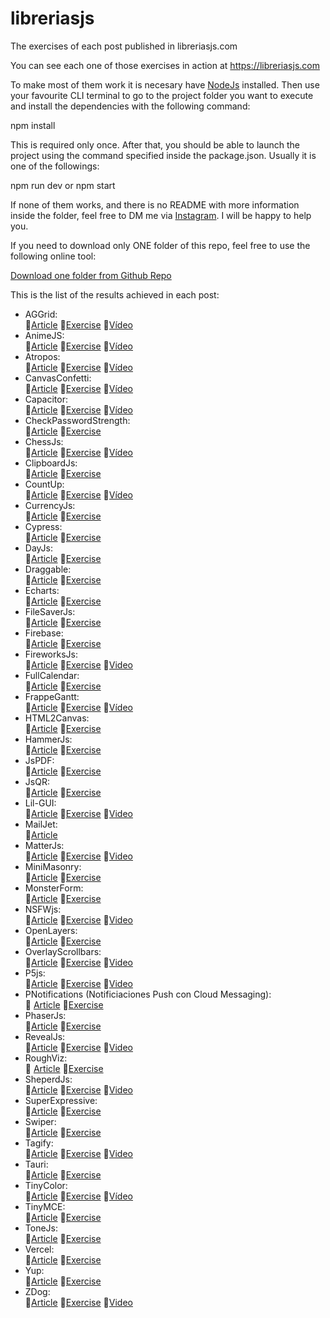 # libreriasjs

The exercises of each post published in libreriasjs.com

You can see each one of those exercises in action at https://libreriasjs.com

To make most of them work it is necesary have [NodeJs](https://nodejs.org/en/) installed.
Then use your favourite CLI terminal to go to the project folder you want to execute and install the dependencies with the following command:

npm install

This is required only once. After that, you should be able to launch the project using the command specified inside the package.json. Usually it is one of the followings:

npm run dev or npm start

If none of them works, and there is no README with more information inside the folder, feel free to DM me via [Instagram](https://www.instagram.com/libreriasjs/). I will be happy to help you.

If you need to download only ONE folder of this repo, feel free to use the following online tool:

[Download one folder from Github Repo](https://download-directory.github.io/)

This is the list of the results achieved in each post:

- AGGrid: \
  📃[Article](https://libreriasjs.com/libreria-javascript-crear-tablas-dinamicas-aggrid/) 🚀[Exercise](https://libreriasjs.com/exercises/aggrid/) 🎥[Vídeo](https://youtu.be/UqiipgelymI)
- AnimeJS: \
  📃[Article](https://libreriasjs.com/libreria-javascript-animaciones-animejs/) 🚀[Exercise](https://libreriasjs.com/exercises/anime-js/) 🎥[Vídeo](https://youtu.be/8Jq1vOCDAbo)
- Atropos: \
  📃[Article](https://libreriasjs.com/libreria-javascript-parallax-atropos/) 🚀[Exercise](https://codepen.io/Danivalldo/pen/yLzbeQg) 🎥[Vídeo](https://youtu.be/5YfKtBKbkic)
- CanvasConfetti: \
  📃[Article](https://libreriasjs.com/libreria-javascript-efecto-confeti-canvas-confetti/) 🚀[Exercise](https://libreriasjs.com/exercises/canvas-confetti/) 🎥[Vídeo](https://www.youtube.com/watch?v=3pzYfEipUK4)
- Capacitor: \
  📃[Article](https://libreriasjs.com/libreria-javascript-apps-multiplataforma-capacitor/) 🚀[Exercise](https://libreriasjs.com/exercises/spent-tracker/index.html) 🎥[Vídeo](https://youtu.be/UHJL9_QLHco)
- CheckPasswordStrength: \
  📃[Article](https://libreriasjs.com/libreria-javascript-contrasenacheck-password-strength/) 🚀[Exercise](https://libreriasjs.com/exercises/check-password-strength/)
- ChessJs: \
  📃[Article](https://libreriasjs.com/libreria-javascript-ajedrez-chessjs/) 🚀[Exercise](https://libreriasjs.com/exercises/chessjs/) 🎥[Vídeo](https://youtu.be/PMuzqWowKhM)
- ClipboardJs: \
  📃[Article](https://libreriasjs.com/libreria-javascript-copiar-portapapeles-clipboardjs/) 🚀[Exercise](https://libreriasjs.com/exercises/clipboard/)
- CountUp: \
  📃[Article](https://libreriasjs.com/libreria-javascript-efecto-contador-countup/) 🚀[Exercise](https://codepen.io/Danivalldo/pen/oNGWwVW) 🎥[Vídeo](https://youtu.be/IJJR7cx82tg)
- CurrencyJs: \
  📃[Article](https://libreriasjs.com/libreria-javascript-formatear-divisas-currencyjs/) 🚀[Exercise](https://libreriasjs.com/exercises/currencyjs/)
- Cypress: \
  📃[Article](https://libreriasjs.com/libreria-javascript-crear-tests-e2e-cypress/) 🚀[Exercise](https://github.com/Danivalldo/libreriasjs/tree/master/cypress/cypress/e2e)
- DayJs: \
  📃[Article](https://libreriasjs.com/libreria-javascript-fechas-dayjs/) 🚀[Exercise](https://codepen.io/Danivalldo/pen/NWajGoo)
- Draggable: \
  📃[Article](https://libreriasjs.com/libreria-javascript-drag-and-drop-draggable/) 🚀[Exercise](https://codepen.io/Danivalldo/pen/NWajvWJ)
- Echarts: \
  📃[Article](https://libreriasjs.com/libreria-javascript-crear-graficos-y-visualizacion-datos-echarts/) 🚀[Exercise](https://libreriasjs.com/exercises/echarts/)
- FileSaverJs: \
  📃[Article](https://libreriasjs.com/libreria-javascript-descargar-archivos-filesaver/) 🚀[Exercise](https://libreriasjs.com/exercises/file-saver/)
- Firebase: \
  📃[Article](https://libreriasjs.com/crear-aplicaciones-fullstack-javascript-firebase/) 🚀[Exercise](https://libreriasjs.com/exercises/firebase/)
- FireworksJs: \
  📃[Article](https://libreriasjs.com/libreria-javascript-efecto-fuegos-artificiales-fireworksjs/) 🚀[Exercise](https://libreriasjs.com/exercises/fireworksjs/) 🎥[Video](https://www.youtube.com/watch?v=CdfRnumy8xg)
- FullCalendar: \
  📃[Article](https://libreriasjs.com/libreria-javascript-crear-calendarios-eventos-fullcalendar/) 🚀[Exercise](https://libreriasjs.com/exercises/fullcalendar/)
- FrappeGantt: \
  📃[Article](https://libreriasjs.com/libreria-javascript-crear-diagramas-gantt-frappe-gantt/) 🚀[Exercise](https://libreriasjs.com/exercises/frappe-gantt/) 🎥[Vídeo](https://youtu.be/A-utD1dtEqM)
- HTML2Canvas: \
  📃[Article](https://libreriasjs.com/libreria-javascript-captura-pantalla-html-2-canvas/) 🚀[Exercise](https://libreriasjs.com/exercises/html2canvas/)
- HammerJs: \
  📃[Article](https://libreriasjs.com/libreria-javascript-interacciones-hammerjs/) 🚀[Exercise](https://codepen.io/Danivalldo/pen/abLWyOp)
- JsPDF: \
  📃[Article](https://libreriasjs.com/libreria-javascript-crear-pdf-jspdf/) 🚀[Exercise](https://libreriasjs.com/exercises/js-pdf/)
- JsQR: \
  📃[Article](https://libreriasjs.com/libreria-javascript-crear-y-leer-qrs-qrcode-y-jsqr/) 🚀[Exercise](https://libreriasjs.com/exercises/jsqr/)
- Lil-GUI: \
  📃[Article](https://libreriasjs.com/libreria-javascript-interfaces-lil-gui/) 🚀[Exercise](https://codepen.io/Danivalldo/pen/oNGWXKX) 🎥[Video](https://youtu.be/Wp8UOe_FSsE)
- MailJet: \
  📃[Article](https://libreriasjs.com/enviar-correos-electronicos-con-nodejs-y-mailjet/)
- MatterJs: \
  📃[Article](https://libreriasjs.com/libreria-javascript-simular-fisicas-2d-matterjs/) 🚀[Exercise](https://libreriasjs.com/exercises/matterjs/)  🎥[Video](https://youtu.be/AQfkpGqZyWQ)
- MiniMasonry: \
  📃[Article](https://libreriasjs.com/libreria-javascript-crear-layouts-mini-masonry/) 🚀[Exercise](https://libreriasjs.com/exercises/mini-masonry/)
- MonsterForm: \
  📃[Article](https://libreriasjs.com/crear-formularios-de-miedo-para-halloween-con-css-y-javascript/) 🚀[Exercise](https://libreriasjs.com/exercises/monster-form/)
- NSFWjs: \
  📃[Article](https://libreriasjs.com/libreria-javascript-detectar-y-filtrar-imagenes-desnudos-nsfwjs/) 🚀[Exercise](https://libreriasjs.com/exercises/nsfwjs/) 🎥[Video](https://www.youtube.com/watch?v=HAGcTxtcPM4)
- OpenLayers: \
  📃[Article](https://libreriasjs.com/libreria-javascript-mapas-openlayers/) 🚀[Exercise](https://libreriasjs.com/exercises/open-layers/)
- OverlayScrollbars: \
  📃[Article](https://libreriasjs.com/libreria-javascript-personalizar-barras-scroll-overlay-scrollbars/) 🚀[Exercise](https://libreriasjs.com/exercises/overlay-scrollbars/) 🎥[Video](https://youtu.be/X2SoxyRLQ9M)
- P5js: \
  📃[Article](https://libreriasjs.com/libreria-javascript-arte-p5js/) 🚀[Exercise](https://libreriasjs.com/exercises/p5js/) 🎥[Video](https://youtu.be/DkWdOktIx7c)
- PNotifications (Notificiaciones Push con Cloud Messaging): \
  📃 [Article](https://libreriasjs.com/notificaciones-push-javascript-cloud-messaging/) 🚀[Exercise](https://github.com/Danivalldo/libreriasjs/tree/master/PNotifications)
- PhaserJs: \
  📃[Article](https://libreriasjs.com/libreria-javascript-crear-videojuegos-phaser/) 🚀[Exercise](https://libreriasjs.com/exercises/phaser/)
- RevealJs: \
  📃[Article](https://libreriasjs.com/libreria-javascript-presentaciones-revealjs/) 🚀[Exercise](https://libreriasjs.com/exercises/revealjs/#/) 🎥[Video](https://youtu.be/YxE1EsWzPZM)
- RoughViz: \
  📃 [Article](https://libreriasjs.com/libreria-javascript-crear-graficos-roughviz/) 🚀[Exercise](https://libreriasjs.com/exercises/roughviz/)
- SheperdJs: \
  📃[Article](https://libreriasjs.com/libreria-javascript-guia-usuarios-shepherdjs/) 🚀[Exercise](https://libreriasjs.com/exercises/shepherdjs/) 🎥[Video](https://youtu.be/V_-OS3ttiHg)
- SuperExpressive: \
  📃[Article](https://libreriasjs.com/libreria-javascript-regex-superexpressive/) 🚀[Exercise](https://libreriasjs.com/exercises/super-expressive/)
- Swiper: \
  📃[Article](https://libreriasjs.com/libreria-javascript-crear-sliders-swiper/) 🚀[Exercise](https://libreriasjs.com/exercises/swiper)
- Tagify: \
  📃[Article](https://libreriasjs.com/libreria-javascript-tags-tagify/) 🚀[Exercise](https://libreriasjs.com/exercises/tagify/) 🎥[Video](https://youtu.be/1LWeuH1t4wY)
- Tauri: \
  📃[Article](https://libreriasjs.com/libreria-javascript-aplicaciones-escritorio-tauri/) 🚀[Exercise](https://libreriasjs.com/exercises/tauri/index.html)
- TinyColor: \
  📃[Article](https://libreriasjs.com/libreria-javascript-controlar-colores-tiny-color/) 🚀[Exercise](https://codepen.io/Danivalldo/pen/ZEXKQYb) 🎥[Vídeo](https://youtu.be/tJ9oxeDrFDI)
- TinyMCE: \
  📃[Article](https://libreriasjs.com/libreria-javascript-crear-editor-texto-enriquecido-tinymce/) 🚀[Exercise](https://libreriasjs.com/exercises/tinymce/)
- ToneJs: \
  📃[Article](https://libreriasjs.com/libreria-javascript-crear-muscia-electronica-tonejs/) 🚀[Exercise](https://libreriasjs.com/exercises/tonejs/)
- Vercel: \
  📃[Article](https://libreriasjs.com/publicar-proyectos-frontend-javascript-vercel/) 🚀[Exercise](https://libreriasjsverceldeploy.vercel.app/)
- Yup: \
  📃[Article](https://libreriasjs.com/libreria-javascript-validar-formularios-yup/) 🚀[Exercise](https://libreriasjs.com/exercises/yup/)
- ZDog: \
  📃[Article](https://libreriasjs.com/libreria-javascript-diseno-3d-zdog/) 🚀[Exercise](https://libreriasjs.com/exercises/zdog/) 🎥[Video](https://youtu.be/zV8gCrSxbJg)
